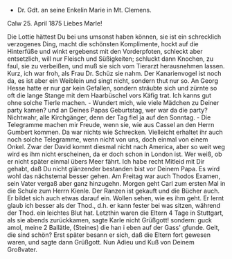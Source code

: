 + Dr. Gdt. an seine Enkelin Marie in Mt. Clemens.

 Calw 25. April 1875
Liebes Marle!

Die Lottie hättest Du bei uns umsonst haben können, sie ist ein schrecklich verzogenes Ding, macht die schönsten Komplimente, hockt auf die Hinterfüße und winkt ergebenst mit den Vorderpfoten, schleckt aber entsetzlich, will nur Fleisch und Süßigkeiten; schluckt dann Knochen, zu faul, sie zu verbeißen, und muß sie sich vom Tierarzt herausnehmen lassen. Kurz, ich war froh, als Frau Dr. Schüz sie nahm. Der Kanarienvogel ist noch da, es ist aber ein Weiblein und singt nicht, sondern thut nur so. An Georg Hesse hatte er nur gar kein Gefallen, sondern sträubte sich und zürnte so oft die lange Stange mit dem Haarbüschel vors Käfig trat. Ich kanns gut ohne solche Tierle machen. - Wundert mich, wie viele Mädchen zu Deiner party kamen? und an Deines Papas Geburtstag, wer war da die party? Nichtwahr, alle Kirchgänger, denn der Tag fiel ja auf den Sonntag. - Die Telegramme machen mir Freude, wenn sie, wie aus Cassel an den Herrn Gumbert kommen. Da war nichts wie Schrecken. Vielleicht erhaltet ihr auch noch solche Telegramme, wenn nicht von uns, doch einmal von einem Onkel. Zwar der David kommt diesmal nicht nach America, aber so weit weg wird es ihm nicht erscheinen, da er doch schon in London ist. Wer weiß, ob er nicht später einmal übers Meer fährt. Ich habe recht Mitleid mit Dir gehabt, daß Du nicht glänzender bestanden bist vor Deinem Papa. Es wird wohl das nächstemal besser gehen. Am Freitag war auch Thodos Examen, sein Vater vergaß aber ganz hinzugehn. Morgen geht Carl zum ersten Mal in die Schule zum Herrn Kienle. Der Ranzen ist gekauft und die Bücher auch. Er bildet sich auch etwas darauf ein. Wollen sehen, wie es ihm geht. Er lernt glaub ich besser als der Thod., d.h. er kann fester bei was sitzen, während der Thod. ein leichtes Blut hat. Letzthin waren die Eltern 4 Tage in Stuttgart, als sie abends zurückkamen, sagte Karle nicht Grüßgott! sondern: guck amol, meine 2 Ballätle, (Steines) die han i eben auf der Gass' gfunde. Gelt, die sind schön? Erst später besann er sich, daß die Eltern fort gewesen waren, und sagte dann Grüßgott. 
Nun Adieu und Kuß von Deinem Großvater.
